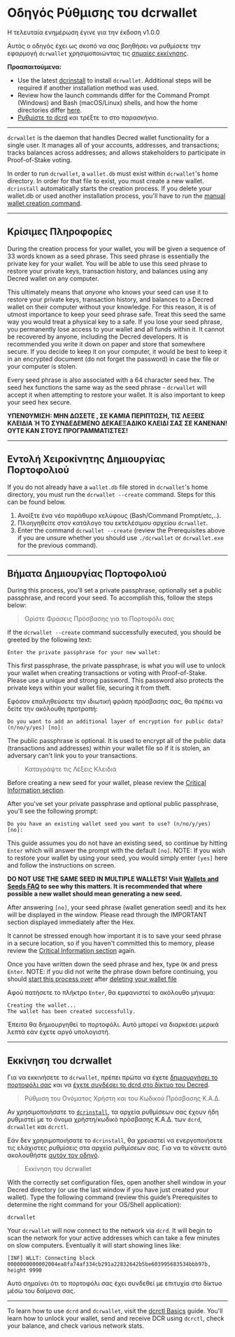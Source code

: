 # Οδηγός Ρύθμισης του dcrwallet

Η τελευταία ενημέρωση έγινε για την έκδοση v1.0.0

Αυτός ο οδηγός έχει ως σκοπό να σας βοηθήσει να ρυθμίσετε την εφαρμογή `dcrwallet` χρησιμοποιώντας τις [σημαίες εκκίνησης](/getting-started/startup-basics.md#startup-command-flags).

**Προαπαιτούμενα:**

- Use the latest [dcrinstall](/getting-started/user-guides/cli-installation.md) to install `dcrwallet`. Additional steps will be required if another installation method was used.
- Review how the launch commands differ for the Command Prompt (Windows) and Bash (macOS/Linux) shells, and how the home directories differ [here](/getting-started/cli-differences.md).
- [Ρυθμίστε το dcrd](/getting-started/user-guides/dcrd-setup.md) και τρέξτε το στο παρασκήνιο.

---

`dcrwallet` is the daemon that handles Decred wallet functionality for a single user. It manages all of your accounts, addresses, and transactions; tracks balances across addresses; and allows stakeholders to participate in Proof-of-Stake voting.

In order to run `dcrwallet`, a `wallet.db` must exist within `dcrwallet`'s home directory. In order for that file to exist, you must create a new wallet. `dcrinstall` automatically starts the creation process. If you delete your wallet.db or used another installation process, you'll have to run the [manual wallet creation command](#manual-wallet-creation-command).

---

## Κρίσιμες Πληροφορίες

During the creation process for your wallet, you will be given a sequence of 33 words known as a seed phrase. This seed phrase is essentially the private key for your wallet. You will be able to use this seed phrase to restore your private keys, transaction history, and balances using any Decred wallet on any computer. 

This ultimately means that *anyone* who knows your seed can use it to restore your private keys, transaction history, and balances to a Decred wallet on their computer without your knowledge. For this reason, it is of utmost importance to keep your seed phrase safe. Treat this seed the same way you would treat a physical key to a safe. If you lose your seed phrase, you permanently lose access to your wallet and all funds within it. It cannot be recovered by anyone, including the Decred developers. It is recommended you write it down on paper and store that somewhere secure. If you decide to keep it on your computer, it would be best to keep it in an encrypted document (do not forget the password) in case the file or your computer is stolen.

Every seed phrase is also associated with a 64 character seed hex. The seed hex functions the same way as the seed phrase - `dcrwallet` will accept it when attempting to restore your wallet. It is also important to keep your seed hex secure.

**ΥΠΕΝΘΥΜΙΣΗ: ΜΗΝ ΔΩΣΕΤΕ , ΣΕ ΚΑΜΙΑ ΠΕΡΙΠΤΩΣΗ, ΤΙΣ ΛΕΞΕΙΣ ΚΛΕΙΔΙΑ Ή ΤΟ ΣΥΝΔΕΔΕΜΕΝΟ ΔΕΚΑΕΞΑΔΙΚΟ ΚΛΕΙΔΙ ΣΑΣ ΣΕ ΚΑΝΕΝΑΝ! ΟΥΤΕ ΚΑΝ ΣΤΟΥΣ ΠΡΟΓΡΑΜΜΑΤΙΣΤΕΣ!**

---

## Εντολή Χειροκίνητης Δημιουργίας Πορτοφολιού

If you do not already have a `wallet.db` file stored in `dcrwallet`'s home directory, you must run the `dcrwallet --create` command. Steps for this can be found below. 

1. Ανοίξτε ένα νέο παράθυρο κελύφους (Bash/Command Prompt/etc,..).
2. Πλοηγηθείτε στον κατάλογο του εκτελέσιμου αρχείου `dcrwallet`.
3. Enter the command `dcrwallet --create` (review the Prerequisites above if you are unsure whether you should use `./dcrwallet` or `dcrwallet.exe` for the previous command). 

---

## Βήματα Δημιουργίας Πορτοφολιού

During this process, you'll set a private passphrase, optionally set a public passphrase, and record your seed. To accomplish this, follow the steps below:

> Ορίστε Φράσεις Πρόσβασης για το Πορτοφόλι σας

If the `dcrwallet --create` command successfully executed, you should be greeted by the following text:

```no-highlight
Enter the private passphrase for your new wallet:
```

This first passphrase, the private passphrase, is what you will use to unlock your wallet when creating transactions or voting with Proof-of-Stake. Please use a unique and strong password. This password also protects the private keys within your wallet file, securing it from theft.

Εφόσον επαληθεύσετε την ιδιωτική φράση πρόσβασης σας, θα πρέπει να δείτε την ακόλουθη προτροπή:

```no-highlight
Do you want to add an additional layer of encryption for public data? (n/no/y/yes) [no]:
```

The public passphrase is optional. It is used to encrypt all of the public data (transactions and addresses) within your wallet file so if it is stolen, an adversary can't link you to your transactions. 

> Καταγράψτε τις Λέξεις Κλειδιά

Before creating a new seed for your wallet, please review the [Critical Information section](/getting-started/user-guides/dcrwallet-setup.md#critical-information).

After you've set your private passphrase and optional public passphrase, you'll see the following prompt:

```no-highlight
Do you have an existing wallet seed you want to use? (n/no/y/yes) [no]:
```

This guide assumes you do not have an existing seed, so continue by hitting `Enter` which will answer the prompt with the default `[no]`. NOTE: If you wish to restore your wallet by using your seed, you would simply enter `[yes]` here and follow the instructions on screen.

<i class="fa fa-exclamation-triangle"></i> **DO NOT USE THE SAME SEED IN MULTIPLE WALLETS! Visit [Wallets and Seeds FAQ](/faq/wallets-and-seeds.md#3-can-i-run-multiple-wallets) to see why this matters. It is recommended that where possible a new wallet should mean generating a new seed.** 

After answering `[no]`, your seed phrase (wallet generation seed) and its hex will be displayed in the window. Please read through the IMPORTANT section displayed immediately after the Hex.

It cannot be stressed enough how important it is to save your seed phrase in a secure location, so if you haven't committed this to memory, please review the [Critical Information section](/getting-started/user-guides/dcrwallet-setup.md#critical-information) again.

Once you have written down the seed phrase and hex, type `OK` and press `Enter`. NOTE: if you did not write the phrase down before continuing, you should [start this process over](/getting-started/user-guides/dcrwallet-setup.md#create-a-new-wallet) after [deleting your wallet file](/advanced/deleting-your-wallet.md)

Αφού πατήσετε το πλήκτρο `Enter`, θα εμφανιστεί το ακόλουθο μήνυμα:

```no-highlight
Creating the wallet...
The wallet has been created successfully.
```

Έπειτα θα δημιουργηθεί το πορτοφόλι. Αυτό μπορεί να διαρκέσει μερικά λεπτά εάν έχετε αργό υπολογιστή.

---

## Εκκίνηση του dcrwallet

Για να εκκινήσετε το `dcrwallet`, πρέπει πρώτα να έχετε [δημιουργήσει το πορτοφόλι σας](#wallet-creation-walkthrough) και να
[έχετε συνδέσει το dcrd στο δίκτυο του Decred](/getting-started/user-guides/dcrd-setup.md#connect-to-the-decred-network).

> Ρύθμιση του Ονόματος Χρήστη και του Κωδικού Πρόσβασης Κ.Α.Δ.

Αν χρησιμοποιήσατε το [`dcrinstall`](/getting-started/user-guides/cli-installation.md), τα αρχεία ρυθμίσεων σας έχουν ήδη ρυθμιστεί με το όνομα χρήστη/κωδικό πρόσβασης Κ.Α.Δ. των `dcrd`, `dcrwallet` και `dcrctl`.

Εάν δεν χρησιμοποιήσατε το `dcrinstall`, θα χρειαστεί να ενεργοποιήσετε τις ελάχιστες ρυθμίσεις στα αρχεία ρυθμίσεων σας. Για να το κάνετε αυτό ακολουθήστε [αυτόν τον οδηγό](/advanced/manual-cli-install.md#minimum-configuration).

> Εκκίνηση του dcrwallet

With the correctly set configuration files, open another shell window in your Decred directory (or use the last window if you have just created your wallet). Type the following command (review this guide’s Prerequisites to determine the right command for your OS/Shell application):

```no-highlight
dcrwallet
```

Your `dcrwallet` will now connect to the network via `dcrd`. It will begin to scan the network for your active addresses which can take a few minutes on slow computers. Eventually it will start showing lines like:

```no-highlight
[INF] WLLT: Connecting block 0000000000002004ea8fa74af334cb291a22832642b5be603995683534bbb97b, height 9990
```

Αυτό σημαίνει ότι το πορτοφόλι σας έχει συνδεθεί με επιτυχία στο δίκτυο
μέσω του δαίμονα σας.

---

To learn how to use `dcrd` and  `dcrwallet`, visit the [dcrctl Basics](/getting-started/user-guides/dcrctl-basics.md) guide. You'll learn how to unlock your wallet, send and receive DCR using `dcrctl`, check your balance, and check various network stats.
